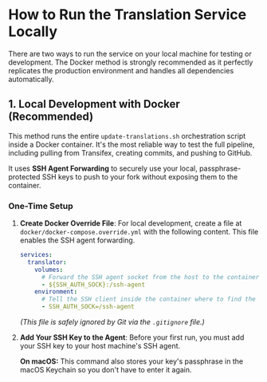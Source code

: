 # How to Run the Translation Service Locally

There are two ways to run the service on your local machine for testing or development. The Docker method is strongly recommended as it perfectly replicates the production environment and handles all dependencies automatically.

## 1. Local Development with Docker (Recommended)

This method runs the entire `update-translations.sh` orchestration script inside a Docker container. It's the most reliable way to test the full pipeline, including pulling from Transifex, creating commits, and pushing to GitHub.

It uses **SSH Agent Forwarding** to securely use your local, passphrase-protected SSH keys to push to your fork without exposing them to the container.

### One-Time Setup

1.  **Create Docker Override File**: For local development, create a file at `docker/docker-compose.override.yml` with the following content. This file enables the SSH agent forwarding.
    ```yaml
    services:
      translator:
        volumes:
          # Forward the SSH agent socket from the host to the container.
          - ${SSH_AUTH_SOCK}:/ssh-agent
        environment:
          # Tell the SSH client inside the container where to find the agent socket.
          - SSH_AUTH_SOCK=/ssh-agent
    ```
    *(This file is safely ignored by Git via the `.gitignore` file.)*

2.  **Add Your SSH Key to the Agent**: Before your first run, you must add your SSH key to your host machine's SSH agent.

    **On macOS:**
    This command also stores your key's passphrase in the macOS Keychain so you don't have to enter it again.
```